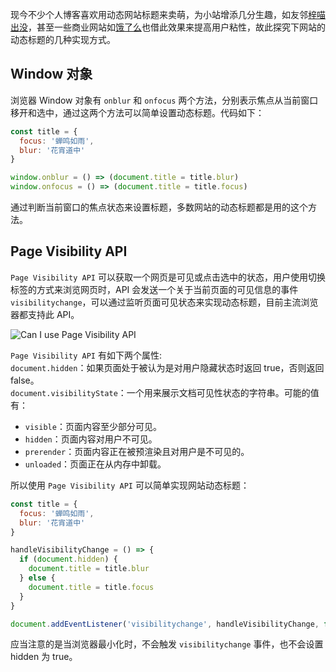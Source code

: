 [pixiv=63093148]: # 'https://i.loli.net/2018/12/09/5c0cc1bbbb6d0.jpg'

现今不少个人博客喜欢用动态网站标题来卖萌，为小站增添几分生趣，如友邻[梓喵出没](https://www.azimiao.com/)，甚至一些商业网站如[饿了么](https://www.ele.me/home/)也借此效果来提高用户粘性，故此探究下网站的动态标题的几种实现方式。

## Window 对象

浏览器 Window 对象有 `onblur` 和 `onfocus` 两个方法，分别表示焦点从当前窗口移开和选中，通过这两个方法可以简单设置动态标题。代码如下：

```javascript
const title = {
  focus: '蝉鸣如雨',
  blur: '花宵道中'
}

window.onblur = () => (document.title = title.blur)
window.onfocus = () => (document.title = title.focus)
```

通过判断当前窗口的焦点状态来设置标题，多数网站的动态标题都是用的这个方法。

## Page Visibility API

`Page Visibility API` 可以获取一个网页是可见或点击选中的状态，用户使用切换标签的方式来浏览网页时，API 会发送一个关于当前页面的可见信息的事件 `visibilitychange`，可以通过监听页面可见状态来实现动态标题，目前主流浏览器都支持此 API。

![Can I use Page Visibility API](https://i.loli.net/2018/12/09/5c0cc57cef498.png#full)

`Page Visibility API` 有如下两个属性:  
`document.hidden`：如果页面处于被认为是对用户隐藏状态时返回 true，否则返回 false。  
`document.visibilityState`：一个用来展示文档可见性状态的字符串。可能的值有：

- `visible`：页面内容至少部分可见。
- `hidden`：页面内容对用户不可见。
- `prerender`：页面内容正在被预渲染且对用户是不可见的。
- `unloaded`：页面正在从内存中卸载。

所以使用 `Page Visibility API` 可以简单实现网站动态标题：

```javascript
const title = {
  focus: '蝉鸣如雨',
  blur: '花宵道中'
}

handleVisibilityChange = () => {
  if (document.hidden) {
    document.title = title.blur
  } else {
    document.title = title.focus
  }
}

document.addEventListener('visibilitychange', handleVisibilityChange, false)
```

应当注意的是当浏览器最小化时，不会触发 `visibilitychange` 事件，也不会设置 hidden 为 true。
